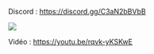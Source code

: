 Discord : https://discord.gg/C3aN2bBVbB

<img src="https://i.imgur.com/Vj3DYlo.png">

Vidéo : https://youtu.be/rqvk-yKSKwE
